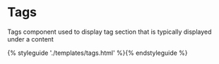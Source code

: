 # Tags

Tags component used to display tag section that is typically displayed under a content

{% styleguide './templates/tags.html' %}{% endstyleguide %}
